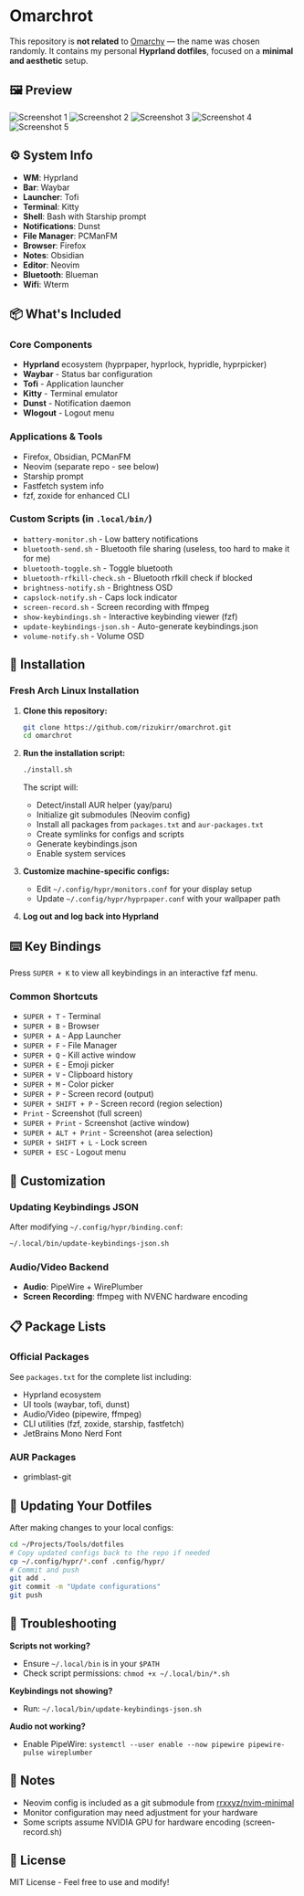 # Omarchrot

This repository is **not related** to [Omarchy](https://github.com/basecamp/omarchy) — the name was chosen randomly. It contains my personal **Hyprland dotfiles**, focused on a **minimal and aesthetic** setup.

## 🖼️ Preview

![Screenshot 1](assets/image1.png)
![Screenshot 2](assets/image2.png)
![Screenshot 3](assets/image3.png)
![Screenshot 4](assets/image4.png)
![Screenshot 5](assets/image5.png)

## ⚙️ System Info

- **WM**: Hyprland
- **Bar**: Waybar
- **Launcher**: Tofi
- **Terminal**: Kitty
- **Shell**: Bash with Starship prompt
- **Notifications**: Dunst
- **File Manager**: PCManFM
- **Browser**: Firefox
- **Notes**: Obsidian
- **Editor**: Neovim
- **Bluetooth**: Blueman
- **Wifi**: Wterm

## 📦 What's Included

### Core Components

- **Hyprland** ecosystem (hyprpaper, hyprlock, hypridle, hyprpicker)
- **Waybar** - Status bar configuration
- **Tofi** - Application launcher
- **Kitty** - Terminal emulator
- **Dunst** - Notification daemon
- **Wlogout** - Logout menu

### Applications & Tools

- Firefox, Obsidian, PCManFM
- Neovim (separate repo - see below)
- Starship prompt
- Fastfetch system info
- fzf, zoxide for enhanced CLI

### Custom Scripts (in `.local/bin/`)

- `battery-monitor.sh` - Low battery notifications
- `bluetooth-send.sh` - Bluetooth file sharing (useless, too hard to make it for me)
- `bluetooth-toggle.sh` - Toggle bluetooth
- `bluetooth-rfkill-check.sh` - Bluetooth rfkill check if blocked
- `brightness-notify.sh` - Brightness OSD
- `capslock-notify.sh` - Caps lock indicator
- `screen-record.sh` - Screen recording with ffmpeg
- `show-keybindings.sh` - Interactive keybinding viewer (fzf)
- `update-keybindings-json.sh` - Auto-generate keybindings.json
- `volume-notify.sh` - Volume OSD

## 🚀 Installation

### Fresh Arch Linux Installation

1. **Clone this repository:**

   ```bash
   git clone https://github.com/rizukirr/omarchrot.git
   cd omarchrot
   ```

2. **Run the installation script:**

   ```bash
   ./install.sh
   ```

   The script will:
   - Detect/install AUR helper (yay/paru)
   - Initialize git submodules (Neovim config)
   - Install all packages from `packages.txt` and `aur-packages.txt`
   - Create symlinks for configs and scripts
   - Generate keybindings.json
   - Enable system services

3. **Customize machine-specific configs:**
   - Edit `~/.config/hypr/monitors.conf` for your display setup
   - Update `~/.config/hypr/hyprpaper.conf` with your wallpaper path

4. **Log out and log back into Hyprland**

## ⌨️ Key Bindings

Press `SUPER + K` to view all keybindings in an interactive fzf menu.

### Common Shortcuts

- `SUPER + T` - Terminal
- `SUPER + B` - Browser
- `SUPER + A` - App Launcher
- `SUPER + F` - File Manager
- `SUPER + Q` - Kill active window
- `SUPER + E` - Emoji picker
- `SUPER + V` - Clipboard history
- `SUPER + M` - Color picker
- `SUPER + P` - Screen record (output)
- `SUPER + SHIFT + P` - Screen record (region selection)
- `Print` - Screenshot (full screen)
- `SUPER + Print` - Screenshot (active window)
- `SUPER + ALT + Print` - Screenshot (area selection)
- `SUPER + SHIFT + L` - Lock screen
- `SUPER + ESC` - Logout menu

## 🔧 Customization

### Updating Keybindings JSON

After modifying `~/.config/hypr/binding.conf`:

```bash
~/.local/bin/update-keybindings-json.sh
```

### Audio/Video Backend

- **Audio**: PipeWire + WirePlumber
- **Screen Recording**: ffmpeg with NVENC hardware encoding

## 📋 Package Lists

### Official Packages

See `packages.txt` for the complete list including:

- Hyprland ecosystem
- UI tools (waybar, tofi, dunst)
- Audio/Video (pipewire, ffmpeg)
- CLI utilities (fzf, zoxide, starship, fastfetch)
- JetBrains Mono Nerd Font

### AUR Packages

- grimblast-git

## 🔄 Updating Your Dotfiles

After making changes to your local configs:

```bash
cd ~/Projects/Tools/dotfiles
# Copy updated configs back to the repo if needed
cp ~/.config/hypr/*.conf .config/hypr/
# Commit and push
git add .
git commit -m "Update configurations"
git push
```

## 🐛 Troubleshooting

**Scripts not working?**

- Ensure `~/.local/bin` is in your `$PATH`
- Check script permissions: `chmod +x ~/.local/bin/*.sh`

**Keybindings not showing?**

- Run: `~/.local/bin/update-keybindings-json.sh`

**Audio not working?**

- Enable PipeWire: `systemctl --user enable --now pipewire pipewire-pulse wireplumber`

## 📝 Notes

- Neovim config is included as a git submodule from [rrxxyz/nvim-minimal](https://github.com/rrxxyz/nvim-minimal)
- Monitor configuration may need adjustment for your hardware
- Some scripts assume NVIDIA GPU for hardware encoding (screen-record.sh)

## 📄 License

MIT License - Feel free to use and modify!
